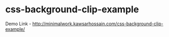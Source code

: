 # css-background-clip-example
Demo Link - http://minimalwork.kawsarhossain.com/css-background-clip-example/

